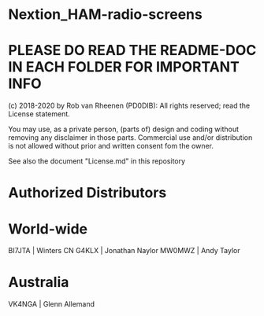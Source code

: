 # Nextion_HAM-radio-screens
# PLEASE DO READ THE README-DOC IN EACH FOLDER FOR IMPORTANT INFO

(c) 2018-2020 by Rob van Rheenen (PD0DIB): All rights reserved; read the License statement.

You may use, as a private person, (parts of) design and coding without removing any disclaimer in those parts.
Commercial use and/or distribution is not allowed without prior and written consent fom the owner.

See also the document "License.md" in this repository

# Authorized Distributors
# World-wide
BI7JTA | Winters CN
G4KLX  | Jonathan Naylor
MW0MWZ | Andy Taylor

# Australia
VK4NGA | Glenn Allemand
